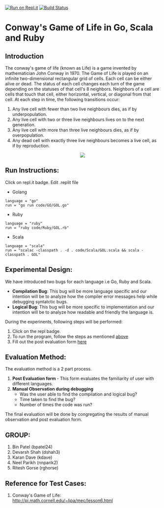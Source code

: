 [![Run on Repl.it](https://repl.it/badge/github/ultraultimated/CSC510_HW2)](https://repl.it/github/ultraultimated/CSC510_HW2)
[![Build Status](https://travis-ci.org/ultraultimated/CSC510_HW2.svg?branch=master)](https://travis-ci.org/ultraultimated/CSC510_HW2)

#  Conway's Game of Life in Go, Scala and Ruby

## Introduction
The conway's game of life (known as Life) is a game invented by mathematician John Conway in 1970. The Game of Life is played on an infinite two-dimensional rectangular grid of cells. Each cell can be either alive or dead. The status of each cell changes each turn of the game depending on the statuses of that cell's 8 neighbors. Neighbors of a cell are cells that touch that cell, either horizontal, vertical, or diagonal from that cell.
At each step in time, the following transitions occur:
1) Any live cell with fewer than two live neighbours dies, as if by underpopulation.
2) Any live cell with two or three live neighbours lives on to the next generation.
3) Any live cell with more than three live neighbours dies, as if by overpopulation.
4) Any dead cell with exactly three live neighbours becomes a live cell, as if by reproduction.

<p align="center">
  <img src="https://github.com/ultraultimated/CSC510_HW2/blob/master/GOL.png">
</p>

## Run Instructions:

Click on repl.it badge. Edit .replit file

- Golang

```
language = "go"
run = "go run code/GO/GOL.go"
```

- Ruby

```
language = "ruby"
run = "ruby code/Ruby/GOL.rb"
```

- Scala

```
language = "scala"
run = "scalac -classpath . -d . code/Scala/GOL.scala && scala -classpath . GOL"
```

## Experimental Design:
We have introduced two bugs for each language i.e Go, Ruby and Scala. 
* <b>Compilation Bug</b>: This bug will be more language specific and our intention will be to analyze how the compiler error messages help while debugging syntatctic bugs.
* <b>Logical Bug</b>: This bug will be more specific to implementation and our intention will be to analyze how readable and friendly the language is.

During the experinents, following steps will be performed:
1) Click on the repl badge.
2) To run the program, follow the steps as mentioned [above](Run-Instructions)
3) Fill out the post evaluation form [here](https://docs.google.com/forms/d/e/1FAIpQLSf9GUf4OV2xPpL0iZznrvSeS0LzEJndorxmxxVVGwjSoXwShA/viewform?usp=sf_link)


## Evaluation Method:
The evaluation method is a 2 part process. 
1. <b> Post Evaluation form </b> - This form evaluates the familiarity of user with different languages.
2. <b> Manual Observation during debugging </b>
    * Was the user able to find the compilation and logical bug?
    * Time taken to find the bug?
    * Number of times the code was run?

The final evaluation will be done by congregating the results of manual observation and post evaluation form.

## GROUP:
1) Bin Patel (bpatel24)
2) Devarsh Shah (dshah3)
3) Karan Dave (kdave)
4) Neel Parikh (nnparik2)
5) Ritesh Gorse (rghorse)

## Reference for Test Cases:
1) Conway's Game of Life: http://pi.math.cornell.edu/~lipa/mec/lesson6.html 


